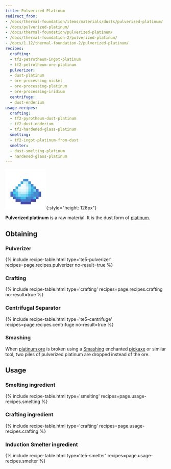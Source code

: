 ```yaml
---
title: Pulverized Platinum
redirect_from:
- /docs/thermal-foundation/items/materials/dusts/pulverized-platinum/
- /docs/pulverized-platinum/
- /docs/thermal-foundation/pulverized-platinum/
- /docs/thermal-foundation-2/pulverized-platinum/
- /docs/1.12/thermal-foundation-2/pulverized-platinum/
recipes:
  crafting:
  - tf2-petrotheum-ingot-platinum
  - tf2-petrotheum-ore-platinum
  pulverizer:
  - dust-platinum
  - ore-processing-nickel
  - ore-processing-platinum
  - ore-processing-iridium
  centrifuge:
  - dust-enderium
usage-recipes:
  crafting:
  - tf2-pyrotheum-dust-platinum
  - tf2-dust-enderium
  - tf2-hardened-glass-platinum
  smelting:
  - tf2-ingot-platinum-from-dust
  smelter:
  - dust-smelting-platinum
  - hardened-glass-platinum
---
```


![Pulverized platinum](/assets/images/thermal-foundation-2/dust-platinum.png){:style="height: 128px"}


**Pulverized platinum** is a raw material. It is the dust form of
[platinum](/docs/1.12/thermal-foundation/platinum-ingot/).


Obtaining
---------

### Pulverizer
{% include recipe-table.html type='te5-pulverizer' recipes=page.recipes.pulverizer no-result=true %}

### Crafting
{% include recipe-table.html type='crafting' recipes=page.recipes.crafting no-result=true %}

### Centrifugal Separator
{% include recipe-table.html type='te5-centrifuge' recipes=page.recipes.centrifuge no-result=true %}

### Smashing
When [platinum ore](/docs/1.12/thermal-foundation/platinum-ore/) is broken using a
[Smashing](/docs/1.12/cofh-core/smashing/) enchanted
[pickaxe](https://minecraft.gamepedia.com/Pickaxe) or similar tool, two piles of
pulverized platinum are dropped instead of the ore.


Usage
-----

### Smelting ingredient
{% include recipe-table.html type='smelting' recipes=page.usage-recipes.smelting %}

### Crafting ingredient
{% include recipe-table.html type='crafting' recipes=page.usage-recipes.crafting %}

### Induction Smelter ingredient
{% include recipe-table.html type='te5-smelter' recipes=page.usage-recipes.smelter %}
